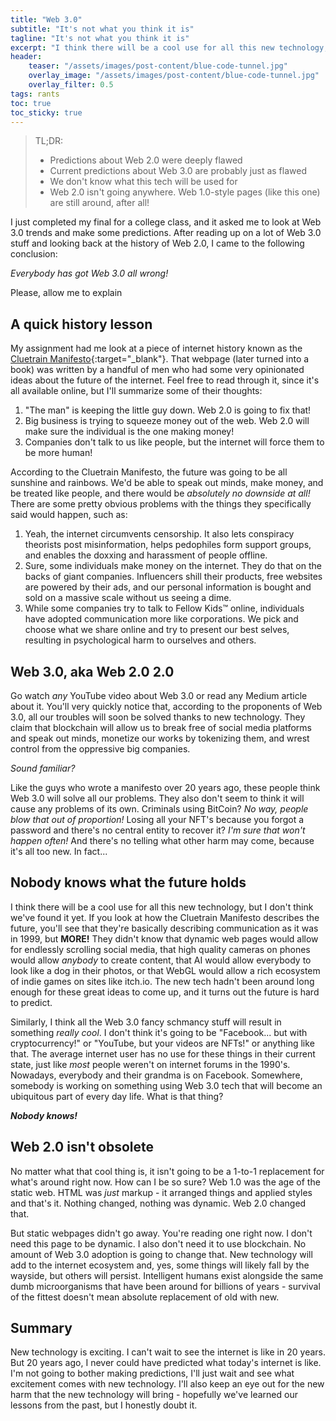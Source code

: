 ```yaml
---
title: "Web 3.0"
subtitle: "It's not what you think it is"
tagline: "It's not what you think it is"
excerpt: "I think there will be a cool use for all this new technology, but I don't think we've found it yet."
header:
    teaser: "/assets/images/post-content/blue-code-tunnel.jpg"
    overlay_image: "/assets/images/post-content/blue-code-tunnel.jpg"
    overlay_filter: 0.5
tags: rants
toc: true
toc_sticky: true
---
```


> TL;DR:
> - Predictions about Web 2.0 were deeply flawed
> - Current predictions about Web 3.0 are probably just as flawed
> - We don't know what this tech will be used for
> - Web 2.0 isn't going anywhere.  Web 1.0-style pages (like this one) are still around, after all!

I just completed my final for a college class, and it asked me to look at Web 3.0 trends and make some predictions.  After reading up on a lot of Web 3.0 stuff and looking back at the history of Web 2.0, I came to the following conclusion:

*Everybody has got Web 3.0 all wrong!*

Please, allow me to explain

## A quick history lesson

My assignment had me look at a piece of internet history known as the [Cluetrain Manifesto](https://www.cluetrain.com/){:target="_blank"}.  That webpage (later turned into a book) was written by a handful of men who had some very opinionated ideas about the future of the internet.  Feel free to read through it, since it's all available online, but I'll summarize some of their thoughts:

1) "The man" is keeping the little guy down.  Web 2.0 is going to fix that!
2) Big business is trying to squeeze money out of the web.  Web 2.0 will make sure the individual is the one making money!
3) Companies don't talk to us like people, but the internet will force them to be more human!

According to the Cluetrain Manifesto, the future was going to be all sunshine and rainbows.  We'd be able to speak out minds, make money, and be treated like people, and there would be *absolutely no downside at all!*  There are some pretty obvious problems with the things they specifically said would happen, such as:

1) Yeah, the internet circumvents censorship.  It also lets conspiracy theorists post misinformation, helps pedophiles form support groups, and enables the doxxing and harassment of people offline.
2) Sure, some individuals make money on the internet.  They do that on the backs of giant companies.  Influencers shill their products, free websites are powered by their ads, and our personal information is bought and sold on a massive scale without us seeing a dime.
3) While some companies try to talk to Fellow Kids™ online, individuals have adopted communication more like corporations.  We pick and choose what we share online and try to present our best selves, resulting in psychological harm to ourselves and others.

## Web 3.0, aka Web 2.0 2.0

Go watch *any* YouTube video about Web 3.0 or read any Medium article about it.  You'll very quickly notice that, according to the proponents of Web 3.0, all our troubles will soon be solved thanks to new technology.  They claim that blockchain will allow us to break free of social media platforms and speak out minds, monetize our works by tokenizing them, and wrest control from the oppressive big companies.

*Sound familiar?*

Like the guys who wrote a manifesto over 20 years ago, these people think Web 3.0 will solve all our problems.  They also don't seem to think it will cause any problems of its own.  Criminals using BitCoin?  *No way, people blow that out of proportion!*  Losing all your NFT's because you forgot a password and there's no central entity to recover it?  *I'm sure that won't happen often!*  And there's no telling what other harm may come, because it's all too new.  In fact...

## Nobody knows what the future holds

I think there will be a cool use for all this new technology, but I don't think we've found it yet.  If you look at how the Cluetrain Manifesto describes the future, you'll see that they're basically describing communication as it was in 1999, but **MORE!**  They didn't know that dynamic web pages would allow for endlessly scrolling social media, that high quality cameras on phones would allow *anybody* to create content, that AI would allow everybody to look like a dog in their photos, or that WebGL would allow a rich ecosystem of indie games on sites like itch.io.  The new tech hadn't been around long enough for these great ideas to come up, and it turns out the future is hard to predict.

Similarly, I think all the Web 3.0 fancy schmancy stuff will result in something *really cool*.  I don't think it's going to be "Facebook... but with cryptocurrency!" or "YouTube, but your videos are NFTs!" or anything like that.  The average internet user has no use for these things in their current state, just like *most* people weren't on internet forums in the 1990's.  Nowadays, everybody and their grandma is on Facebook.  Somewhere, somebody is working on something using Web 3.0 tech that will become an ubiquitous part of every day life.  What is that thing?

***Nobody knows!***

## Web 2.0 isn't obsolete

No matter what that cool thing is, it isn't going to be a 1-to-1 replacement for what's around right now.  How can I be so sure?  Web 1.0 was the age of the static web.  HTML was *just* markup - it arranged things and applied styles and that's it.  Nothing changed, nothing was dynamic.  Web 2.0 changed that.

But static webpages didn't go away.  You're reading one right now.  I don't need this page to be dynamic.  I also don't need it to use blockchain.  No amount of Web 3.0 adoption is going to change that.  New technology will add to the internet ecosystem and, yes, some things will likely fall by the wayside, but others will persist.  Intelligent humans exist alongside the same dumb microorganisms that have been around for billions of years - survival of the fittest doesn't mean absolute replacement of old with new.

## Summary

New technology is exciting.  I can't wait to see the internet is like in 20 years.  But 20 years ago, I never could have predicted what today's internet is like.  I'm not going to bother making predictions, I'll just wait and see what excitement comes with new technology.  I'll also keep an eye out for the new harm that the new technology will bring - hopefully we've learned our lessons from the past, but I honestly doubt it.